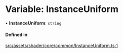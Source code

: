 # Variable: InstanceUniform

• **InstanceUniform**: `string`

#### Defined in

[src/assets/shader/core/common/InstanceUniform.ts:1](https://github.com/Orillusion/orillusion/blob/main/src/assets/shader/core/common/InstanceUniform.ts#L1)
